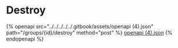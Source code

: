 # Destroy

{% openapi src="../../../../../.gitbook/assets/openapi (4).json" path="/groups/{id}/destroy" method="post" %}
[openapi (4).json](<../../../../../.gitbook/assets/openapi (4).json>)
{% endopenapi %}
